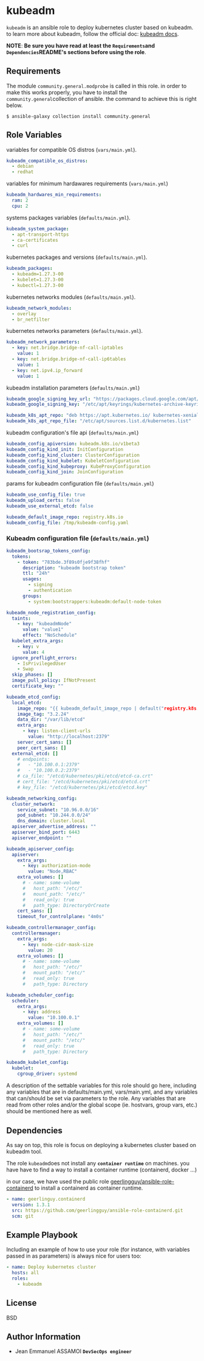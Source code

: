 kubeadm
=========

`kubeadm` is an ansible role to deploy kubernetes cluster based on kubeadm.
to learn more about kubeadm, follow the official doc: [kubeadm docs](https://kubernetes.io/docs/setup/production-environment/tools/kubeadm/install-kubeadm/).


**NOTE**: **Be sure you have read at least the `Requirements`and `Dependencies`README's sections before using the role**.

Requirements
------------
The module `community.general.modprobe` is called in this role.
in order to make this works properly, you have to install the `community.general`collection of ansible. the command to achieve this is right below.

```shell
$ ansible-galaxy collection install community.general
```

Role Variables
--------------
variables for compatible OS distros (`vars/main.yml`).
```yaml
kubeadm_compatible_os_distros:
  - debian
  - redhat
```

variables for minimum hardawares requirements (`vars/main.yml`)

```yaml
kubeadm_hardwares_min_requirements:
  ram: 2
  cpu: 2
```

systems packages variables (`defaults/main.yml`).
```yaml
kubeadm_system_package:
  - apt-transport-https
  - ca-certificates
  - curl
```

kubernetes packages and versions (`defaults/main.yml`).
```yaml
kubeadm_packages:
  - kubeadm=1.27.3-00
  - kubelet=1.27.3-00
  - kubectl=1.27.3-00
```

kubernetes networks modules (`defaults/main.yml`).
```yaml
kubeadm_network_modules:
  - overlay
  - br_netfilter
```

kubernetes networks parameters (`defaults/main.yml`).
```yaml
kubeadm_network_parameters:
  - key: net.bridge.bridge-nf-call-iptables
    value: 1
  - key: net.bridge.bridge-nf-call-ip6tables
    value: 1
  - key: net.ipv4.ip_forward
    value: 1
```

kubeadm installation parameters (`defaults/main.yml`)
```yaml
kubeadm_google_signing_key_url: "https://packages.cloud.google.com/apt/doc/apt-key.gpg"
kubeadm_google_signing_key: "/etc/apt/keyrings/kubernetes-archive-keyring.gpg"

kubeadm_k8s_apt_repo: "deb https://apt.kubernetes.io/ kubernetes-xenial main"
kubeadm_k8s_apt_repo_file: "/etc/apt/sources.list.d/kubernetes.list"
```

kubeadm configuration's file api (`defaults/main.yml`)
```yaml
kubeadm_config_apiversion: kubeadm.k8s.io/v1beta3
kubeadm_config_kind_init: InitConfiguration
kubeadm_config_kind_cluster: ClusterConfiguration
kubeadm_config_kind_kubelet: KubeletConfiguration
kubeadm_config_kind_kubeproxy: KubeProxyConfiguration
kubeadm_config_kind_join: JoinConfiguration
```

params for kubeadm configuration file (`defaults/main.yml`)
```yaml
kubeadm_use_config_file: true
kubeadm_upload_certs: false
kubeadm_use_external_etcd: false
```

```yaml
kubeadm_default_image_repo: registry.k8s.io
kubeadm_config_file: /tmp/kubeadm-config.yaml
```

### Kubeadm configuration file (`defaults/main.yml`)
```yaml
kubeadm_bootsrap_tokens_config:
  tokens:
    - token: "783bde.3f89s0fje9f38fhf"
      description: "kubeadm bootstrap token"
      ttl: "24h"
      usages:
        - signing
        - authentication
      groups:
        - system:bootstrappers:kubeadm:default-node-token

kubeadm_node_registration_config:
  taints:
    - key: "kubeadmNode"
      value: "value1"
      effect: "NoSchedule"
  kubelet_extra_args:
    - key: v
      value: 4
  ignore_preflight_errors:
    - IsPrivilegedUser
    - Swap
  skip_phases: []
  image_pull_policy: IfNotPresent
  certificate_key: ""

kubeadm_etcd_config:
  local_etcd:
    image_repo: "{{ kubeadm_default_image_repo | default("registry.k8s.io") }}"
    image_tag: "3.2.24"
    data_dir: "/var/lib/etcd"
    extra_args:
      - key: listen-client-urls
        value: "http://localhost:2379"
    server_cert_sans: []
    peer_cert_sans: []
  external_etcd: []
    # endpoints:
    #   - "10.100.0.1:2379"
    #   - "10.100.0.2:2379"
    # ca_file: "/etcd/kubernetes/pki/etcd/etcd-ca.crt"
    # cert_file: "/etcd/kubernetes/pki/etcd/etcd.crt"
    # key_file: "/etcd/kubernetes/pki/etcd/etcd.key"

kubeadm_networking_config:
  cluster_network:
    service_subnet: "10.96.0.0/16"
    pod_subnet: "10.244.0.0/24"
    dns_domain: cluster.local
  apiserver_advertise_address: ""
  apiserver_bind_port: 6443
  apiserver_endpoint: ""

kubeadm_apiserver_config:
  apiserver:
    extra_args:
      - key: authorization-mode
        value: "Node,RBAC"
    extra_volumes: []
      # - name: some-volume
      #   host_path: "/etc/"
      #   mount_path: "/etc/"
      #   read_only: true
      #   path_type: DirectoryOrCreate
    cert_sans: []
    timeout_for_controlplane: "4m0s"

kubeadm_controllermanager_config:
  controllermanager:
    extra_args:
      - key: node-cidr-mask-size
        value: 20
    extra_volumes: []
      # - name: some-volume
      #   host_path: "/etc/"
      #   mount_path: "/etc/"
      #   read_only: true
      #   path_type: Directory

kubeadm_scheduler_config:
  scheduler:
    extra_args:
      - key: address
        value: "10.100.0.1"
    extra_volumes: []
      # - name: some-volume
      #   host_path: "/etc/"
      #   mount_path: "/etc/"
      #   read_only: true
      #   path_type: Directory

kubeadm_kubelet_config:
  kubelet:
    cgroup_driver: systemd
```

A description of the settable variables for this role should go here, including any variables that are in defaults/main.yml, vars/main.yml, and any variables that can/should be set via parameters to the role. Any variables that are read from other roles and/or the global scope (ie. hostvars, group vars, etc.) should be mentioned here as well.

Dependencies
------------
As say on top, this role is focus on deploying a kubernetes cluster based on kubeadm tool.

The role `kubeadm`does not install any **`container runtime`** on machines.
you have have to find a way to install a container runtime (containerd, docker ...)

in our case, we have used the public role [geerlingguy/ansible-role-containerd](https://github.com/geerlingguy/ansible-role-containerd) to install a containerd as container runtime.

```yaml
- name: geerlinguy.containerd
  version: 1.3.1
  src: https://github.com/geerlingguy/ansible-role-containerd.git
  scm: git
```

Example Playbook
----------------

Including an example of how to use your role (for instance, with variables passed in as parameters) is always nice for users too:
```yaml
- name: Deploy kubernetes cluster
  hosts: all
  roles:
    - kubeadm
```
License
-------

BSD

Author Information
------------------

+ Jean Emmanuel ASSAMOI **`DevSecOps engineer`**
